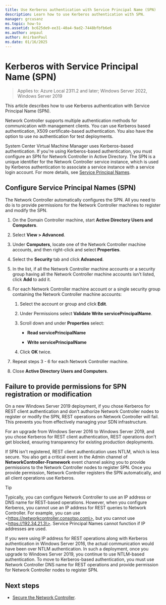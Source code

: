 ```yaml
---
title: Use Kerberos authentication with Service Principal Name (SPN)
description: Learn how to use Kerberos authentication with SPN.
manager: grcusanz
ms.topic: how-to
ms.assetid: bc625de9-ee31-40a4-9ad2-7448bfbfb6e6
ms.author: anpaul
author: AnirbanPaul
ms.date: 01/16/2025
---
```


# Kerberos with Service Principal Name (SPN)

> Applies to: Azure Local 2311.2 and later; Windows Server 2022, Windows Server 2019

This article describes how to use Kerberos authentication with Service Principal Name (SPN).

Network Controller supports multiple authentication methods for communication with management clients. You can use Kerberos based authentication, X509 certificate-based authentication. You also have the option to use no authentication for test deployments.

System Center Virtual Machine Manager uses Kerberos-based authentication. If you're using Kerberos-based authentication, you must configure an SPN for Network Controller in Active Directory. The SPN is a unique identifier for the Network Controller service instance, which is used by Kerberos authentication to associate a service instance with a service login account. For more details, see [Service Principal Names](/windows/desktop/ad/service-principal-names).

## Configure Service Principal Names (SPN)

The Network Controller automatically configures the SPN. All you need to do is to provide permissions for the Network Controller machines to register and modify the SPN.

1. On the Domain Controller machine, start **Active Directory Users and Computers**.

1. Select **View > Advanced**.

1. Under **Computers**, locate one of the Network Controller machine accounts, and then right-click and select **Properties**.

1. Select the **Security** tab and click **Advanced**.

1. In the list, if all the Network Controller machine accounts or a security group having all the Network Controller machine accounts isn't listed, click **Add** to add it.

1. For each Network Controller machine account or a single security group containing the Network Controller machine accounts:

   1.  Select the account or group and click **Edit**.

   1.  Under Permissions select **Validate Write servicePrincipalName**.

   1.  Scroll down and under **Properties** select:

       -  **Read servicePrincipalName**

       -  **Write servicePrincipalName**

    1.  Click **OK** twice.

1.  Repeat steps 3 - 6 for each Network Controller machine.

1.  Close **Active Directory Users and Computers**.

## Failure to provide permissions for SPN registration or modification

On a new Windows Server 2019 deployment, if you chose Kerberos for REST client authentication and don't authorize Network Controller nodes to register or modify the SPN, REST operations on Network Controller will fail. This prevents you from effectively managing your SDN infrastructure.

For an upgrade from Windows Server 2016 to Windows Server 2019, and you chose Kerberos for REST client authentication, REST operations don't get blocked, ensuring transparency for existing production deployments.

If SPN isn't registered, REST client authentication uses NTLM, which is less secure. You also get a critical event in the Admin channel of **NetworkController-Framework** event channel asking you to provide permissions to the Network Controller nodes to register SPN. Once you provide permission, Network Controller registers the SPN automatically, and all client operations use Kerberos.

> [!TIP]
> Typically, you can configure Network Controller to use an IP address or DNS name for REST-based operations. However, when you configure Kerberos, you cannot use an IP address for REST queries to Network Controller. For example, you can use \<https://networkcontroller.consotso.com\>, but you cannot use \<https://192.34.21.3\>. Service Principal Names cannot function if IP addresses are used.
>
> If you were using IP address for REST operations along with Kerberos authentication in Windows Server 2016, the actual communication would have been over NTLM authentication. In such a deployment, once you upgrade to Windows Server 2019, you continue to use NTLM-based authentication. To move to Kerberos-based authentication, you must use Network Controller DNS name for REST operations and provide permission for Network Controller nodes to register SPN.

## Next steps

- [Secure the Network Controller](./nc-security.md).
